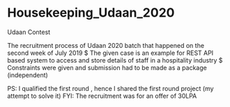 # Housekeeping_Udaan_2020
Udaan Contest

The recruitment process of Udaan 2020 batch that happened on the second week of July 2019 
$ The given case is an example for REST API based system to access and store details of staff in a hospitality industry
$ Constraints were given and submission had to be made as a package (independent)

PS: I qualified the first round , hence I shared the first round project (my attempt to solve it)
FYI: The recruitment was for an offer of 30LPA

